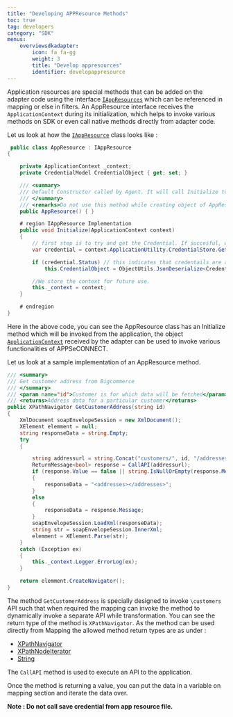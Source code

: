 ```yaml
---
title: "Developing APPResource Methods"
toc: true
tag: developers
category: "SDK"
menus:
    overviewsdkadapter: 
        icon: fa fa-gg
        weight: 3
        title: "Develop appresources"
        identifier: developappresource    
---
```

Application resources are special methods that can be added on the adapter code using the interface [`IAppResources`](http://isdn.appseconnect.com/html/10297E4C.htm) which can 
be referenced in mapping or else in filters. An AppResource interface receives the `ApplicationContext` during its 
initialization, which helps to invoke various methods on SDK or even call native methods directly from 
adapter code. 

Let us look at how the [`IAppResource`](http://isdn.appseconnect.com/html/3C4C3144.htm) class looks like : 

```csharp
 public class AppResource : IAppResource
{

    private ApplicationContext _context;
    private CredentialModel CredentialObject { get; set; }

    /// <summary>
    /// Default Constructor called by Agent. It will call Initialize to pass Application context
    /// </summary>
    /// <remarks>Do not use this method while creating object of AppResource inside the adapter, as you will find ApplicationContext to null</remarks>
    public AppResource() { }

    # region IAppResource Implementation
    public void Initialize(ApplicationContext context)
    {
        // first step is to try and get the Credential. If succesful, we store it in object cache, so that every function does not need to get it.
        var credential = context.ApplicationUtility.CredentialStore.GetConnectionDetails();

        if (credential.Status) // this indicates that credentails are already saved in configuration, and we can get its value
            this.CredentialObject = ObjectUtils.JsonDeserialize<CredentialModel>(credential.Value);

        //We store the context for future use.
        this._context = context;
    }

    # endregion
}
```

Here in the above code, you can see the AppResource class has an Initialize method which will be invoked from the application, 
the object [`ApplicationContext`](http://isdn.appseconnect.com/html/10297E4C.htm) received by the adapter can be used to invoke various functionalities of APPSeCONNECT. 

Let us look at a sample implementation of an AppResource method. 

```csharp
/// <summary>
/// Get customer address from Bigcommerce
/// </summary>
/// <param name="id">Customer is for which data will be fetched</param>
/// <returns>Address data for a particular customer</returns>
public XPathNavigator GetCustomerAddress(string id)
{
    XmlDocument soapEnvelopeSession = new XmlDocument();
    XElement elemment = null;
    string responseData = string.Empty;
    try
    {

        string addressurl = string.Concat("customers/", id, "/addresses.xml");
        ReturnMessage<bool> response = CallAPI(addressurl);
        if (response.Value == false || string.IsNullOrEmpty(response.Message))
        {
            responseData = "<addresses></addresses>";
        }
        else
        {
            responseData = response.Message;
        }
        soapEnvelopeSession.LoadXml(responseData);
        string str = soapEnvelopeSession.InnerXml;
        elemment = XElement.Parse(str);
    }
    catch (Exception ex)
    {
        this._context.Logger.ErrorLog(ex);
    }

    return elemment.CreateNavigator();
}
```

The method `GetCustomerAddress` is specially designed to invoke `\customers` API such that when required the 
mapping can invoke the method to dynamically invoke a separate API while transformation. You can see the 
return type of the method is `XPathNavigator`. As the method can be used directly from Mapping the allowed method 
return types are as under : 

- [XPathNavigator](https://docs.microsoft.com/en-us/dotnet/api/system.xml.xpath.xpathnavigator?view=netframework-4.7.2)
- [XPathNodeIterator](https://docs.microsoft.com/en-us/dotnet/api/system.xml.xpath.xpathnodeiterator?view=netframework-4.7.2)
- [String](https://docs.microsoft.com/en-us/dotnet/api/system.string)

The `CallAPI` method is used to execute an API to the application.

Once the method is returning a value, you can put the data in a variable on mapping section and iterate the data over. 

**Note : Do not call save credential from app resource file.**